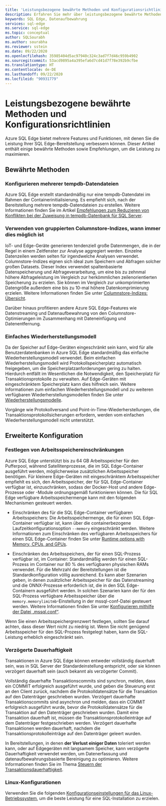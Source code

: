 ```yaml
---
title: 'Leistungsbezogene bewährte Methoden und Konfigurationsrichtlinien: Azure SQL Edge'
description: Erfahren Sie mehr über leistungsbezogene bewährte Methoden und Konfigurationsrichtlinien in Azure SQL Edge.
keywords: SQL Edge, Datenaufbewahrung
services: sql-edge
ms.service: sql-edge
ms.topic: conceptual
author: SQLSourabh
ms.author: sourabha
ms.reviewer: sstein
ms.date: 09/22/2020
ms.openlocfilehash: 35985404d5ac97940c324c3ad7f7d46c959b4902
ms.sourcegitcommit: 53acd9895a4a395efa6d7cd41d7f78e392b9cfbe
ms.translationtype: HT
ms.contentlocale: de-DE
ms.lasthandoff: 09/22/2020
ms.locfileid: "90931779"
---
```

# <a name="performance-best-practices-and-configuration-guidelines"></a>Leistungsbezogene bewährte Methoden und Konfigurationsrichtlinien

Azure SQL Edge bietet mehrere Features und Funktionen, mit denen Sie die Leistung Ihrer SQL Edge-Bereitstellung verbessern können. Dieser Artikel enthält einige bewährte Methoden sowie Empfehlungen, um die Leistung zu maximieren. 

## <a name="best-practices"></a>Bewährte Methoden 

### <a name="configure-multiple-tempdb-data-files"></a>Konfigurieren mehrerer tempdb-Datendateien

Azure SQL Edge erstellt standardmäßig nur eine tempdb-Datendatei im Rahmen der Containerinitialisierung. Es empfiehlt sich, nach der Bereitstellung mehrere tempdb-Datendateien zu erstellen. Weitere Informationen finden Sie im Artikel [Empfehlungen zum Reduzieren von Konflikten bei der Zuweisung in tempdb-Datenbank für SQL Server](https://support.microsoft.com/help/2154845/recommendations-to-reduce-allocation-contention-in-sql-server-tempdb-d).

### <a name="use-clustered-columnstore-indexes-where-possible"></a>Verwenden von gruppierten Columnstore-Indizes, wann immer dies möglich ist

IoT- und Edge-Geräte generieren tendenziell große Datenmengen, die in der Regel in einem Zeitfenster zur Analyse aggregiert werden. Einzelne Datenzeilen werden selten für irgendwelche Analysen verwendet. Columnstore-Indizes eignen sich ideal zum Speichern und Abfragen solcher großen Datasets. Dieser Index verwendet spaltenbasierte Datenspeicherung und Abfrageverarbeitung, um eine bis zu zehnmal höhere Abfrageleistung im Vergleich zur herkömmlichen zeilenorientierten Speicherung zu erzielen. Sie können im Vergleich zur unkomprimierten Datengröße außerdem eine bis zu 10-mal höhere Datenkomprimierung erzielen. Weitere Informationen finden Sie unter [Columnstore-Indizes: Übersicht](https://docs.microsoft.com/sql/relational-databases/indexes/columnstore-indexes-overview).

Darüber hinaus profitieren andere Azure SQL Edge-Features wie Datenstreaming und Datenaufbewahrung von den Columnstore-Optimierungen im Zusammenhang mit Dateneinfügung und Datenentfernung. 

### <a name="simple-recovery-model"></a>Einfaches Wiederherstellungsmodell

Da der Speicher auf Edge-Geräten eingeschränkt sein kann, wird für alle Benutzerdatenbanken in Azure SQL Edge standardmäßig das einfache Wiederherstellungsmodell verwendet. Beim einfachen Wiederherstellungsmodell wird Protokollspeicherplatz automatisch freigegeben, um die Speicherplatzanforderungen gering zu halten. Hierdurch entfällt im Wesentlichen die Notwendigkeit, den Speicherplatz für Transaktionsprotokolle zu verwalten. Auf Edge-Geräten mit eingeschränktem Speicherplatz kann dies hilfreich sein. Weitere Informationen zum einfachen Wiederherstellungsmodell und zu weiteren verfügbaren Wiederherstellungsmodellen finden Sie unter [Wiederherstellungsmodelle](https://docs.microsoft.com/sql/relational-databases/backup-restore/recovery-models-sql-server).

Vorgänge wie Protokollversand und Point-in-Time-Wiederherstellungen, die Transaktionsprotokollsicherungen erfordern, werden vom einfachen Wiederherstellungsmodell nicht unterstützt.  

## <a name="advanced-configuration"></a>Erweiterte Konfiguration 

### <a name="setting-memory-limits"></a>Festlegen von Arbeitsspeichereinschränkungen

Azure SQL Edge unterstützt bis zu 64 GB Arbeitsspeicher für den Pufferpool, während Satellitenprozesse, die im SQL Edge-Container ausgeführt werden, möglicherweise zusätzlichen Arbeitsspeicher benötigen. Für kleinere Edge-Geräten mit eingeschränktem Arbeitsspeicher empfiehlt es sich, den Arbeitsspeicher, der für SQL Edge-Container verfügbar ist, einzuschränken, sodass der Docker-Host und andere Edge-Prozesse oder -Module ordnungsgemäß funktionieren können. Die für SQL Edge verfügbare Arbeitsspeichermenge kann mit den folgenden Mechanismen gesteuert werden. 

- Einschränken des für die SQL Edge-Container verfügbaren Arbeitsspeichers: Die Arbeitsspeichermenge, die für einen SQL Edge-Container verfügbar ist, kann über die containerbezogene Laufzeitkonfigurationsoption `--memory` eingeschränkt werden. Weitere Informationen zum Einschränken des verfügbaren Arbeitsspeichers für einen SQL Edge-Container finden Sie unter [Runtime options with Memory, CPUs, and GPUs](https://docs.docker.com/config/containers/resource_constraints/).

- Einschränken des Arbeitsspeichers, der für einen SQL-Prozess verfügbar ist, im Container: Standardmäßig werden für einen SQL-Prozess im Container nur 80 % des verfügbaren physischen RAMs verwendet. Für die Mehrzahl der Bereitstellungen ist die Standardkonfiguration völlig ausreichend. Es kann aber Szenarien geben, in denen zusätzlicher Arbeitsspeicher für das Datenstreaming und die ONNX-Prozesse erforderlich ist, die in den SQL Edge-Containern ausgeführt werden. In solchen Szenarien kann der für den SQL-Prozess verfügbare Arbeitsspeicher über die `memory.memorylimitmb`-Einstellung in der mssql-conf-Datei gesteuert werden. Weitere Informationen finden Sie unter [Konfigurieren mithilfe der Datei „mssql.conf“](configure.md#configure-by-using-an-mssqlconf-file).

Wenn Sie einen Arbeitsspeichergrenzwert festlegen, sollten Sie darauf achten, dass dieser Wert nicht zu niedrig ist. Wenn Sie nicht genügend Arbeitsspeicher für den SQL-Prozess festgelegt haben, kann die SQL-Leistung erheblich eingeschränkt sein.

### <a name="delayed-durability"></a>Verzögerte Dauerhaftigkeit

Transaktionen in Azure SQL Edge können entweder vollständig dauerhaft sein, was in SQL Server der Standardeinstellung entspricht, oder sie können verzögert dauerhaft sein (auch bekannt als verzögerter Commit).

Vollständig dauerhafte Transaktionscommits sind synchron, melden, dass ein COMMIT erfolgreich ausgeführt wurde, und geben die Steuerung erst an den Client zurück, nachdem die Protokolldatensätze für die Transaktion auf den Datenträger geschrieben wurden. Verzögert dauerhafte Transaktionscommits sind asynchron und melden, dass ein COMMIT erfolgreich ausgeführt wurde, bevor die Protokolldatensätze für die Transaktion auf den Datenträger geschrieben wurden. Damit eine Transaktion dauerhaft ist, müssen die Transaktionsprotokolleinträge auf dem Datenträger festgeschrieben werden. Verzögert dauerhafte Transaktionen werden dauerhaft, nachdem die Transaktionsprotokolleinträge auf den Datenträger geleert wurden. 

In Bereitstellungen, in denen **der Verlust einiger Daten** toleriert werden kann, oder auf Edgegeräten mit langsamem Speicher, kann verzögerte Dauerhaftigkeit verwendet werden, um Datenerfassung und datenaufbewahrungsbasierte Bereinigung zu optimieren. Weitere Informationen finden Sie im Thema [Steuern der Transaktionsdauerhaftigkeit](https://docs.microsoft.com/sql/relational-databases/logs/control-transaction-durability).


### <a name="linux-os-configurations"></a>Linux-Konfigurationen 

Verwenden Sie die folgenden [Konfigurationseinstellungen für das Linux-Betriebssystem](https://docs.microsoft.com/sql/linux/sql-server-linux-performance-best-practices#linux-os-configuration), um die beste Leistung für eine SQL-Installation zu erzielen.








